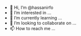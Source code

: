 - 👋 Hi, I’m @hassanirfo
- 👀 I’m interested in ...
- 🌱 I’m currently learning ...
- 💞️ I’m looking to collaborate on ...
- 📫 How to reach me ...

<!---
hassanirfo/hassanirfo is a ✨ special ✨ repository because its `README.md` (this file) appears on your GitHub profile.
You can click the Preview link to take a look at your changes.
--->
